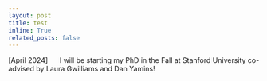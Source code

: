 ```yaml
---
layout: post
title: test
inline: True
related_posts: false
---
```


[April 2024]&nbsp;&nbsp;&nbsp;&nbsp;&nbsp;&nbsp;I will be starting my PhD in the Fall at Stanford University co-advised by Laura Gwilliams and Dan Yamins! 

